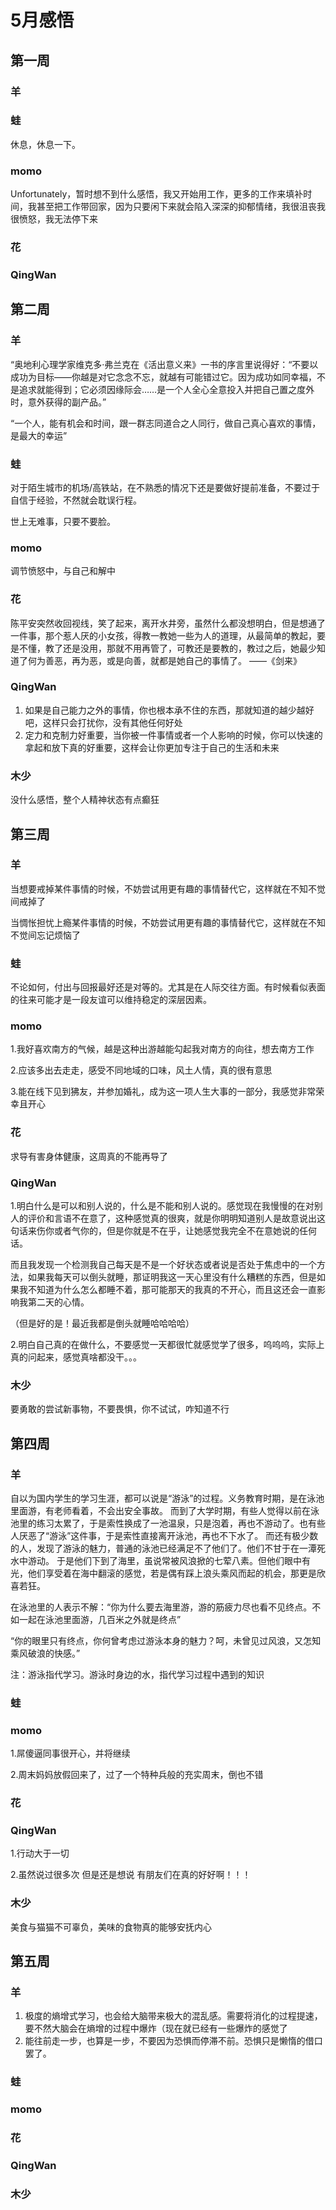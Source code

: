 # 5月感悟
## 第一周
### 羊


### 蛙
休息，休息一下。

### momo
Unfortunately，暂时想不到什么感悟，我又开始用工作，更多的工作来填补时间，我甚至把工作带回家，因为只要闲下来就会陷入深深的抑郁情绪，我很沮丧我很愤怒，我无法停下来

### 花


### QingWan


## 第二周
### 羊
“奥地利心理学家维克多·弗兰克在《活出意义来》一书的序言里说得好：“不要以成功为目标——你越是对它念念不忘，就越有可能错过它。因为成功如同幸福，不是追求就能得到；它必须因缘际会……是一个人全心全意投入并把自己置之度外时，意外获得的副产品。”

“一个人，能有机会和时间，跟一群志同道合之人同行，做自己真心喜欢的事情，是最大的幸运”

### 蛙
对于陌生城市的机场/高铁站，在不熟悉的情况下还是要做好提前准备，不要过于自信于经验，不然就会耽误行程。

世上无难事，只要不要脸。

### momo
调节愤怒中，与自己和解中

### 花
陈平安突然收回视线，笑了起来，离开水井旁，虽然什么都没想明白，但是想通了一件事，那个惹人厌的小女孩，得教一教她一些为人的道理，从最简单的教起，要是不懂，教了还是没用，那就不用再管了，可教还是要教的，教过之后，她最少知道了何为善恶，再为恶，或是向善，就都是她自己的事情了。
——《剑来》

### QingWan
1. 如果是自己能力之外的事情，你也根本承不住的东西，那就知道的越少越好吧，这样只会打扰你，没有其他任何好处
2. 定力和克制力好重要，当你被一件事情或者一个人影响的时候，你可以快速的拿起和放下真的好重要，这样会让你更加专注于自己的生活和未来

### 木少
没什么感悟，整个人精神状态有点癫狂

## 第三周
### 羊
当想要戒掉某件事情的时候，不妨尝试用更有趣的事情替代它，这样就在不知不觉间戒掉了

当惆怅担忧上瘾某件事情的时候，不妨尝试用更有趣的事情替代它，这样就在不知不觉间忘记烦恼了

### 蛙
不论如何，付出与回报最好还是对等的。尤其是在人际交往方面。有时候看似表面的往来可能才是一段友谊可以维持稳定的深层因素。

### momo
1.我好喜欢南方的气候，越是这种出游越能勾起我对南方的向往，想去南方工作

2.应该多出去走走，感受不同地域的口味，风土人情，真的很有意思

3.能在线下见到狒友，并参加婚礼，成为这一项人生大事的一部分，我感觉非常荣幸且开心

### 花
求导有害身体健康，这周真的不能再导了

### QingWan
1.明白什么是可以和别人说的，什么是不能和别人说的。感觉现在我慢慢的在对别人的评价和言语不在意了，这种感觉真的很爽，就是你明明知道别人是故意说出这句话来伤你或者气你的，但是你就是不在乎，让她感觉我完全不在意她说的任何话。

而且我发现一个检测我自己每天是不是一个好状态或者说是否处于焦虑中的一个方法，如果我每天可以倒头就睡，那证明我这一天心里没有什么糟糕的东西，但是如果我不知道为什么怎么都睡不着，那可能那天的我真的不开心，而且这还会一直影响我第二天的心情。

（但是好的是！最近我都是倒头就睡哈哈哈哈）

2.明白自己真的在做什么，不要感觉一天都很忙就感觉学了很多，呜呜呜，实际上真的问起来，感觉真啥都没干。。。

### 木少
要勇敢的尝试新事物，不要畏惧，你不试试，咋知道不行


## 第四周
### 羊
自以为国内学生的学习生涯，都可以说是“游泳”的过程。义务教育时期，是在泳池里面游，有老师看着，不会出安全事故。
而到了大学时期，有些人觉得以前在泳池里的练习太累了，于是索性换成了一池温泉，只是泡着，再也不游动了。也有些人厌恶了“游泳”这件事，于是索性直接离开泳池，再也不下水了。
而还有极少数的人，发现了游泳的魅力，普通的泳池已经满足不了他们了。他们不甘于在一潭死水中游动。
于是他们下到了海里，虽说常被风浪掀的七荤八素。但他们眼中有光，他们享受着在海中翻滚的感觉，若是偶有踩上浪头乘风而起的机会，那更是欣喜若狂。

在泳池里的人表示不解：“你为什么要去海里游，游的筋疲力尽也看不见终点。不如一起在泳池里面游，几百米之外就是终点”

“你的眼里只有终点，你何曾考虑过游泳本身的魅力？呵，未曾见过风浪，又怎知乘风破浪的快感。”

注：游泳指代学习。游泳时身边的水，指代学习过程中遇到的知识

### 蛙

### momo
1.屌傻逼同事很开心，并将继续

2.周末妈妈放假回来了，过了一个特种兵般的充实周末，倒也不错

### 花


### QingWan
1.行动大于一切

2.虽然说过很多次 但是还是想说 有朋友们在真的好好啊！！！

### 木少
美食与猫猫不可辜负，美味的食物真的能够安抚内心

## 第五周
### 羊
1. 极度的熵增式学习，也会给大脑带来极大的混乱感。需要将消化的过程提速，要不然大脑会在熵增的过程中爆炸（现在就已经有一些爆炸的感觉了
2. 能往前走一步，也算是一步，不要因为恐惧而停滞不前。恐惧只是懒惰的借口罢了。

### 蛙

### momo

### 花


### QingWan

### 木少
